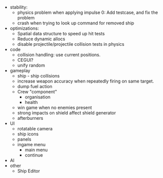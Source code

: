 * stability:
  - physics problem when applying impulse 0: Add testcase, 
    and fix the problem
  - crash when trying to look up command for removed ship
* optimizations:
  - Spatial data structure to speed up hit tests
  - Reduce dynamic allocs
  - disable projectile/projectile collision tests in physics
* code
  - collision handling: use current positions.
  - CEGUI?
  - unify random
* gameplay
  - ship - ship collisions
  - increase weapon accuracy when repeatedly firing on
    same target.
  - dump fuel action
  - Crew "component"
    + organisation
    + health
  - win game when no enemies present
  - strong impacts on shield affect shield generator
  - afterburners
* UI
  - rotatable camera
  - ship icons
  - panels
  - ingame menu
    + main menu
    + continue
* AI    
* other
  - Ship Editor